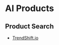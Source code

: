 # AI Products

## Product Search

* [TrendShift.io](https://trendshift.io/?trending-language=python)